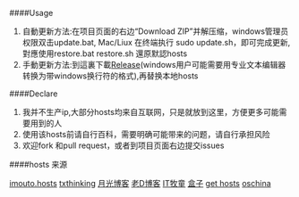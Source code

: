 ####Usage
1. 自動更新方法:在项目页面的右边“Download ZIP”并解压缩，windows管理员权限双击update.bat, Mac/Liux 在终端执行 sudo update.sh，即可完成更新,對應使用restore.bat restore.sh 還原默認hosts
2. 手動更新方法:到這裏下載[Release](https://github.com/DingSoung/hosts/releases)(windows用户可能需要用专业文本编辑器转换为带windows换行符的格式),再替换本地hosts

####Declare
1. 我并不生产ip,大部分hosts均来自互联网，只是就放到这里，方便更多可能需要用到的人
2. 使用该hosts前请自行百科，需要明确可能带来的问题，请自行承担风险
3. 欢迎fork 和pull request，或者到项目页面右边提交issues

####hosts 来源

  [imouto.hosts](https://github.com/zxdrive/imouto.host)
  [txthinking](https://github.com/txthinking/google-hosts.git)
  [月光博客](http://blog.sina.com.cn/s/blog_591839200102v44p.html?tj=1) 
  [老D博客](http://laod.cn/black-technology/hosts.html)
  [IT牧童](http://itmutong.com/itbaike/%E6%9C%80%E6%96%B0%E4%BF%AE%E6%94%B9hosts%E4%B8%8A%E8%B0%B7%E6%AD%8C/)
  [盒子](http://www.360kb.com/kb/2_122.html)
  [get hosts](http://serve.netsh.org/pub/gethosts.php)
  [oschina](http://git.oschina.net/jiange1236/googlehosts/)
